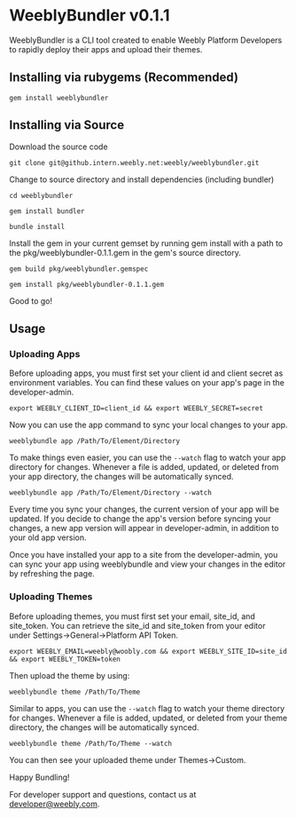 # WeeblyBundler v0.1.1

WeeblyBundler is a CLI tool created to enable Weebly Platform Developers to rapidly deploy their apps and upload their themes.

## Installing via rubygems (Recommended)

`gem install weeblybundler`

## Installing via Source

Download the source code

`git clone git@github.intern.weebly.net:weebly/weeblybundler.git`

Change to source directory and install dependencies (including bundler)

`cd weeblybundler`

`gem install bundler`

`bundle install`

Install the gem in your current gemset by running gem install with a path to the pkg/weeblybundler-0.1.1.gem in the gem's source directory.

`gem build pkg/weeblybundler.gemspec`

`gem install pkg/weeblybundler-0.1.1.gem`

Good to go!

## Usage

### Uploading Apps

Before uploading apps, you must first set your client id and client secret as environment variables. You can find these values on your app's page in the developer-admin. 

`export WEEBLY_CLIENT_ID=client_id && export WEEBLY_SECRET=secret`

Now you can use the app command to sync your local changes to your app.

`weeblybundle app /Path/To/Element/Directory`

To make things even easier, you can use the `--watch` flag to watch your app directory for changes. Whenever a file is added, updated, or deleted from your app directory, the changes will be automatically synced.

`weeblybundle app /Path/To/Element/Directory --watch`

Every time you sync your changes, the current version of your app will be updated. If you decide to change the app's version before syncing your changes, a new app version will appear in developer-admin, in addition to your old app version.

Once you have installed your app to a site from the developer-admin, you can sync your app using weeblybundle and view your changes in the editor by refreshing the page.

### Uploading Themes

Before uploading themes, you must first set your email, site_id, and site_token. You can retrieve the site_id and site_token from your editor under Settings->General->Platform API Token.

`export WEEBLY_EMAIL=weebly@woobly.com && export WEEBLY_SITE_ID=site_id && export WEEBLY_TOKEN=token`

Then upload the theme by using:

`weeblybundle theme /Path/To/Theme`

Similar to apps, you can use the `--watch` flag to watch your theme directory for changes. Whenever a file is added, updated, or deleted from your theme directory, the changes will be automatically synced.

`weeblybundle theme /Path/To/Theme --watch`

You can then see your uploaded theme under Themes->Custom.

Happy Bundling!

For developer support and questions, contact us at developer@weebly.com.
